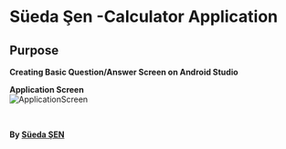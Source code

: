 # Süeda Şen -Calculator Application

## Purpose

**Creating Basic Question/Answer Screen on Android Studio** <br/>

**Application Screen** <br/>
![ApplicationScreen](https://i.hizliresim.com/UP5djK.jpg) <br/>

<br/>

**By [Süeda ŞEN](https://www.linkedin.com/in/süeda-ş-578a63150)** <br/>
